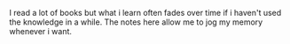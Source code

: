 I read a lot of books but what i learn often fades over time if i haven't used the knowledge in a while. The notes here allow me to jog my memory whenever i want.
